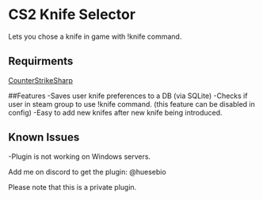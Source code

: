 # CS2 Knife Selector
Lets you chose a knife in game with !knife command.

## Requirments
[CounterStrikeSharp](https://github.com/roflmuffin/CounterStrikeSharp)

##Features
-Saves user knife preferences to a DB (via SQLite)
-Checks if user in steam group to use !knife command. (this feature can be disabled in config)
-Easy to add new knifes after new knife being introduced.

## Known Issues
-Plugin is not working on Windows servers.

Add me on discord to get the plugin: @huesebio

Please note that this is a private plugin.
